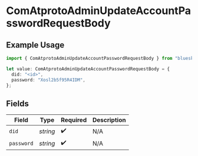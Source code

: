 # ComAtprotoAdminUpdateAccountPasswordRequestBody

## Example Usage

```typescript
import { ComAtprotoAdminUpdateAccountPasswordRequestBody } from "bluesky/models/operations";

let value: ComAtprotoAdminUpdateAccountPasswordRequestBody = {
  did: "<id>",
  password: "Xosl2b5f95R4IDM",
};
```

## Fields

| Field              | Type               | Required           | Description        |
| ------------------ | ------------------ | ------------------ | ------------------ |
| `did`              | *string*           | :heavy_check_mark: | N/A                |
| `password`         | *string*           | :heavy_check_mark: | N/A                |